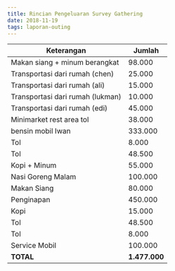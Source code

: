 ```yaml
---
title: Rincian Pengeluaran Survey Gathering
date: 2018-11-19
tags: laporan-outing
---
```


| Keterangan						              | Jumlah				  |
|------------------------------------	| ---------------	|
| Makan siang + minum berangkat       |	 98.000 				|
| Transportasi dari rumah (chen)      |	 25.000 				|
| Transportasi dari rumah (ali)       |	 15.000 				|
| Transportasi dari rumah (lukman)    |	 10.000 				|
| Transportasi dari rumah (edi)       |	 45.000 				|
| Minimarket rest area tol            |	 38.000 				|
| bensin mobil Iwan                   |	333.000 				|
| Tol                                 |	  8.000 				|
| Tol                                 |	 48.500 				|
| Kopi + Minum                        |	 55.000 				|
| Nasi Goreng Malam                   |	100.000 				|
| Makan Siang                         |	 80.000 				|
| Penginapan                          |	450.000 				|
| Kopi                                |	 15.000 				|
| Tol                                 |	 48.500 				|
| Tol                                 |	  8.000 				|
| Service Mobil                       |	100.000 				|
| **TOTAL**                           |	**1.477.000** 	|
